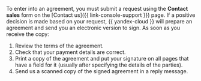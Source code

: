 To enter into an agreement, you must submit a request using the **Contact sales** form on the [Contact us]({{ link-console-support }}) page. If a positive decision is made based on your request, {{ yandex-cloud }} will prepare an agreement and send you an electronic version to sign. As soon as you receive the copy:

1. Review the terms of the agreement.
1. Check that your payment details are correct.
1. Print a copy of the agreement and put your signature on all pages that have a field for it (usually after specifying the details of the parties).
1. Send us a scanned copy of the signed agreement in a reply message.
